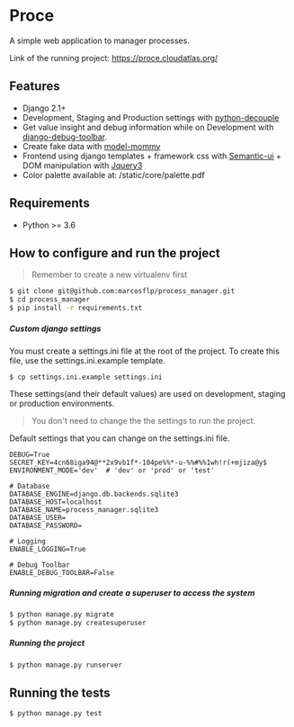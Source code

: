 # Proce

A simple web application to manager processes. 

Link of the running project: https://proce.cloudatlas.org/


## Features

- Django 2.1+
- Development, Staging and Production settings with [python-decouple](https://pypi.org/project/python-decouple/)
- Get value insight and debug information while on Development with [django-debug-toolbar](https://django-debug-toolbar.readthedocs.org).
- Create fake data with [model-mommy](https://model-mommy.readthedocs.io/en/latest/basic_usage.html) 
- Frontend using django templates + framework css with [Semantic-ui](https://semantic-ui.com/) + DOM manipulation with [Jquery3](http://api.jquery.com/)
- Color palette available at: /static/core/palette.pdf


## Requirements

- Python >= 3.6


## How to configure and run the project

> Remember to create a new virtualenv first


```bash
$ git clone git@github.com:marcosflp/process_manager.git
$ cd process_manager
$ pip install -r requirements.txt
```

##### Custom django settings

You must create a settings.ini file at the root of the project. To create this file, use the settings.ini.example template.

```
$ cp settings.ini.example settings.ini 
```

These settings(and their default values) are used on development, staging or production environments.

> You don't need to change the the settings to run the project.

Default settings that you can change on the settings.ini file.
```
DEBUG=True
SECRET_KEY=4cn68iga94@**2x9vb1f*-104pe%%*-u-%%#%%1wh!r(+mjiza@y$
ENVIRONMENT_MODE='dev'  # 'dev' or 'prod' or 'test'

# Database
DATABASE_ENGINE=django.db.backends.sqlite3
DATABASE_HOST=localhost
DATABASE_NAME=process_manager.sqlite3
DATABASE_USER=
DATABASE_PASSWORD=

# Logging
ENABLE_LOGGING=True

# Debug Toolbar
ENABLE_DEBUG_TOOLBAR=False
```


##### Running migration and create a superuser to access the system

```bash
$ python manage.py migrate
$ python manage.py createsuperuser
```


##### Running the project

```bash
$ python manage.py runserver
```


## Running the tests

```bash
$ python manage.py test
```

